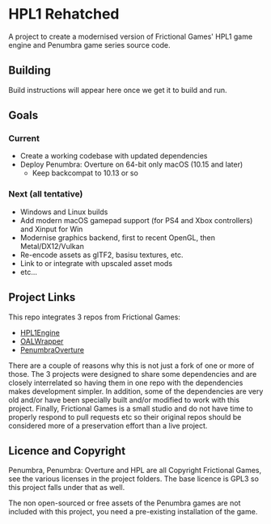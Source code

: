 HPL1 Rehatched
==============

A project to create a modernised version of Frictional Games' HPL1 game engine and Penumbra game series source code.

Building
--------
Build instructions will appear here once we get it to build and run.

Goals
-----

### Current
* Create a working codebase with updated dependencies
* Deploy Penumbra: Overture on 64-bit only macOS (10.15 and later)
	* Keep backcompat to 10.13 or so

### Next (all tentative)
* Windows and Linux builds
* Add modern macOS gamepad support (for PS4 and Xbox controllers) and Xinput for Win
* Modernise graphics backend, first to recent OpenGL, then Metal/DX12/Vulkan
* Re-encode assets as glTF2, basisu textures, etc.
* Link to or integrate with upscaled asset mods
* etc...

Project Links
-------------
This repo integrates 3 repos from Frictional Games:

* [HPL1Engine](https://github.com/FrictionalGames/HPL1Engine)
* [OALWrapper](https://github.com/FrictionalGames/OALWrapper)
* [PenumbraOverture](https://github.com/FrictionalGames/PenumbraOverture)

There are a couple of reasons why this is not just a fork of one or more of those.
The 3 projects were designed to share some dependencies and are closely interrelated
so having them in one repo with the dependencies makes development simpler. In addition,
some of the dependencies are very old and/or have been specially built and/or modified
to work with this project. Finally, Frictional Games is a small studio and do not have
time to properly respond to pull requests etc so their original repos should be considered
more of a preservation effort than a live project.

Licence and Copyright
---------------------
Penumbra, Penumbra: Overture and HPL are all Copyright Frictional Games, see the various
licenses in the project folders. The base licence is GPL3 so this project falls under that
as well.

The non open-sourced or free assets of the Penumbra games are not included with this
project, you need a pre-existing installation of the game.
